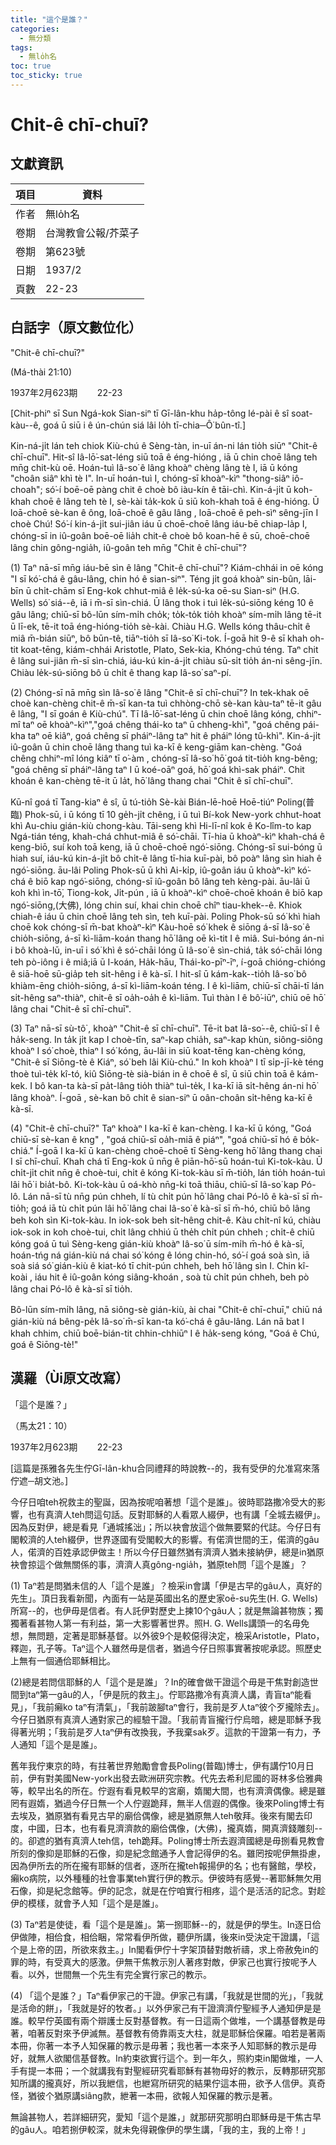 ```yaml
---
title: "這个是誰？"
categories:
  - 無分類
tags:
  - 無lo̍h名
toc: true
toc_sticky: true
---
```


# Chit-ê chī-chuī?

## 文獻資訊

| 項目 | 資料 |
|---|---|
| 作者 | 無lo̍h名 |
| 卷期 | 台灣教會公報/芥菜子 |
| 卷期 | 第623號 |
| 日期 | 1937/2 |
| 頁數 | 22-23 |

## 白話字（原文數位化）

"Chit-ê chī-chuī?"

(Má-thài 21:10)

1937年2月623期        22-23

[Chit-phiⁿ sī Sun Ngá-kok Sian-siⁿ tī Gī-lân-khu ha̍p-tông lé-pài ê sî soat-kàu--ê, goá ū siū i ê ún-chún siá lâi lo̍h tī-chia─Ô͘ bûn-tî.]

Kin-ná-ji̍t lán teh chiok Kiù-chú ê Sèng-tàn, in-uī án-ni lán tio̍h siūⁿ "Chit-ê chī-chuī". Hit-sî Iâ-lō͘-sat-léng siū toā ê éng-hióng , iā ū chin choē lâng teh mn̄g chit-kù oē. Hoán-tuì Iâ-so͘ ê lâng khoàⁿ chèng lâng tè I, iā ū kóng "choân siâⁿ khì tè I". In-uī hoán-tuì I, chóng-sī khoàⁿ-kìⁿ "thong-siâⁿ iô-choah"; só͘-í boē-oē pàng chit ê choè bô iàu-kín ê tāi-chì. Kin-á-ji̍t ū koh-khah choē ê lâng teh tè I, sè-kài ta̍k-kok ū siū koh-khah toā ê éng-hióng. Ū loā-choē sè-kan ê ông, loā-choē ê gâu lâng , loā-choē ê peh-sìⁿ sêng-jīn I choè Chú! Só͘-í kin-á-ji̍t sui-jiân iáu ū choē-choē lâng iáu-bē chiap-la̍p I, chóng-sī in iû-goân boē-oē lia̍h chit-ê choè bô koan-hē ê sū, choē-choē lâng chin gông-ngia̍h, iû-goân teh mn̄g "Chit ê chī-chuī"?

(1) Taⁿ nā-sī mn̄g iáu-bē sìn ê lâng "Chit-ê chī-chuī"? Kiám-chhái in oē kóng "I sī kó͘-chá ê gâu-lâng, chin hó ê sian-siⁿ". Téng ji̍t goá khoàⁿ sin-bûn, lāi-bīn ū chi̍t-chām sī Eng-kok chhut-miâ ê le̍k-sú-ka oē-su Sian-siⁿ (H.G. Wells) só͘ siá--ê, iā i m̄-sī sìn-chiá. Ū lâng thok i tuì le̍k-sú-siōng kéng 10 ê gâu lâng; chiū-sī bô-lūn sím-mi̍h cho̍k; to̍k-to̍k tio̍h khoàⁿ sím-mi̍h lâng tē-it ū lī-ek, tē-it toā éng-hióng-tio̍h sè-kài. Chiàu H.G. Wells kóng thâu-chi̍t ê miâ m̄-bián siūⁿ, bô būn-tê, tiāⁿ-tio̍h sī Iâ-so͘ Ki-tok. Í-goā hit 9-ê sī khah oh-tit koat-tēng, kiám-chhái Aristotle, Plato, Sek-kia, Khóng-chú téng. Taⁿ chit ê lâng sui-jiân m̄-sī sìn-chiá, iáu-kú kin-á-ji̍t chiàu sū-si̍t tio̍h án-ni sêng-jīn. Chiàu le̍k-sú-siōng bô ū chi̍t ê thang kap Iâ-so͘ saⁿ-pí.

(2) Chóng-sī nā mn̄g sìn Iâ-so͘ ê lâng "Chit-ê sī chī-chuī"? In tek-khak oē choè kan-chèng chit-ê m̄-sī kan-ta tuì chhòng-chō sè-kan kàu-taⁿ tē-it gâu ê lâng, "I sī goán ê Kiù-chú". Tī Iâ-lō͘-sat-léng ū chin choē lâng kóng, chhiⁿ-mî taⁿ oē khoàⁿ-kìⁿ","goá chêng thái-ko taⁿ ū chheng-khì", "goá chêng pái-kha taⁿ oē kiâⁿ, goá chêng sī pháiⁿ-lâng taⁿ hit ê pháiⁿ lóng tû-khì". Kin-á-ji̍t iû-goân ū chin choē lâng thang tuì ka-kī ê keng-giām kan-chèng. "Goá chêng chhiⁿ-mî lóng kiâⁿ tī o͘-àm , chóng-sī Iâ-so͘ hō͘ goá tit-tio̍h kng-bêng; "goá chêng sī pháiⁿ-lâng taⁿ I ū koé-oāⁿ goá, hō͘ goá khì-sak pháiⁿ. Chit khoán ê kan-chèng tē-it ū la̍t, hō͘ lâng thang chai "Chit ê sī chī-chuī".

Kū-nî goá tī Tang-kiaⁿ ê sî, ū tú-tio̍h Sè-kài Bián-lē-hoē Hoē-tiúⁿ Poling(普臨) Phok-sū, i ū kóng tī 10 ge̍h-ji̍t chêng, i ū tuì Bí-kok New-york chhut-hoat khì Au-chiu gián-kiù chong-kàu. Tāi-seng khì Hi-lī-nî kok ê Ko-lîm-to kap Ngá-tián téng, khah-chá chhut-miâ ê só͘-chāi. Tī-hia ū khoàⁿ-kìⁿ khah-chá ê keng-biō, suí koh toā keng, iā ū choē-choē ngó͘-siōng. Chóng-sī sui-bóng ū hiah suí, iáu-kú kin-á-ji̍t bô chi̍t-ê lâng tī-hia kuī-pài, bô poàⁿ lâng sìn hiah ê ngó͘-siōng. āu-lâi Poling Phok-sū ū khì Ai-ki̍p, iû-goân iáu ū khoàⁿ-kìⁿ kó͘-chá ê biō kap ngó͘-siōng, chóng-sī iû-goân bô lâng teh kèng-pài. āu-lâi ū koh khì ìn-tō͘, Tiong-kok, Ji̍t-pún , iā ū khoàⁿ-kìⁿ choē-choē khoán ê biō kap ngó͘-siōng,(大佛), lóng chin suí, khai chin choē chîⁿ tiau-khek--ê. Khiok chiah-ê iáu ū chin choē lâng teh sìn, teh kuī-pài. Poling Phok-sū só͘ khì hiah choē kok chóng-sī m̄-bat khoàⁿ-kìⁿ Kàu-hoē só͘ khek ê siōng á-sī Iâ-so͘ ê chio̍h-siōng, á-sī kì-liām-koán thang hō͘ lâng oē kì-tit I ê miâ. Sui-bóng án-ni i bô khoà-lū, in-uī i só͘ khì ê só͘-chāi lóng ū Iâ-so͘ ê sìn-chiá, ta̍k só͘-chāi lóng teh pò-iông i ê miâ;iā ū I-koán, Ha̍k-hāu, Thái-ko-pīⁿ-īⁿ, í-goā chióng-chióng ê siā-hoē sū-gia̍p teh si̍t-hêng i ê kà-sī. I hit-sî ū kám-kak--tio̍h Iâ-so͘ bô khiàm-ēng chio̍h-siōng, á-sī kì-liām-koán téng. I ê kì-liām, chiū-sī chāi-tī lán si̍t-hêng saⁿ-thiàⁿ, chit-ê sī oa̍h-oa̍h ê kì-liām. Tuì thàn I ê bô͘-iūⁿ, chiū oē hō͘ lâng chai "Chit-ê sī chī-chuī".

(3) Taⁿ nā-sī sù-tô͘ , khoàⁿ "Chit-ê sī chī-chuī". Tē-it bat Iâ-so͘--ê, chiū-sī I ê ha̍k-seng. In ta̍k ji̍t kap I choè-tīn, saⁿ-kap chia̍h, saⁿ-kap khùn, siông-siông khoàⁿ I só͘ choè, thiaⁿ I só͘ kóng, āu-lâi in siū koat-tēng kan-chèng kóng, "Chit-ê sī Siōng-tè ê Kiáⁿ, só͘ beh lâi Kiù-chú." In koh khoàⁿ I tī si̍p-jī-kè téng thoè tuì-te̍k kî-tó, kiû Siōng-tè sià-bián in ê choē ê sî, ū siū chin toā ê kám-kek. I bô kan-ta kà-sī pa̍t-lâng tio̍h thiàⁿ tuì-te̍k, I ka-kī iā si̍t-hêng án-ni hō͘ lâng khoàⁿ. Í-goā , sè-kan bô chi̍t ê sian-siⁿ ū oân-choân si̍t-hêng ka-kī ê kà-sī.

(4) "Chit-ê chī-chuī?" Taⁿ khoàⁿ I ka-kī ê kan-chèng. I ka-kī ū kóng, "Goá chiū-sī sè-kan ê kng" , "goá chiū-sī oa̍h-miā ê piáⁿ", "goá chiū-sī hó ê bo̍k-chiá." Í-goā I ka-kī ū kan-chèng choē-choē tī Sèng-keng hō͘ lâng thang chai I sī chī-chuī. Khah chá tī Eng-kok ū nn̄g ê piān-hō͘-sū hoán-tuì Ki-tok-kàu. Ū chi̍t-ji̍t chit nn̄g ê choè-tui, chi̍t ê kóng Ki-tok-kàu sī m̄-tio̍h, lán tio̍h hoán-tuì lâi hō͘ i bia̍t-bô. Ki-tok-kàu ū oá-khò nn̄g-ki toā thiāu, chiū-sī Iâ-so͘ kap Pó-lô. Lán nā-sī tù nn̄g pún chheh, lí tù chi̍t pún hō͘ lâng chai Pó-lô ê kà-sī sī m̄-tio̍h; goá iā tù chi̍t pún lâi hō͘ lâng chai Iâ-so͘ ê kà-sī sī m̄-hó, chiū bô lâng beh koh sìn Ki-tok-kàu. In iok-sok beh si̍t-hêng chit-ê. Kàu chi̍t-nî kú, chiàu iok-sok in koh choè-tui, chi̍t lâng chhiú ū the̍h chi̍t pún chheh ; chi̍t-ê chiū kóng goá ū tuì Sèng-keng gián-kiù khoàⁿ Iâ-so͘ ū sím-mi̍h m̄-hó ê kà-sī, hoán-tńg ná gián-kiù ná chai só͘ kóng ê lóng chin-hó, só͘-í goá soà sìn, iā soà siá só͘ gián-kiù ê kiat-kó tī chit-pún chheh, beh hō͘ lâng sìn I. Chin kî-koài , iáu hit ê iû-goân kóng siâng-khoán , soà tù chi̍t pún chheh, beh pò lâng chai Pó-lô ê kà-sī sī tio̍h.

Bô-lūn sím-mi̍h lâng, nā siông-sè gián-kiù, ài chai "Chit-ê chī-chuī," chiū ná gián-kiù ná bêng-pe̍k Iâ-so͘ m̄-sī kan-ta kó͘-chá ê gâu-lâng. Lán nā bat I khah chhim, chiū boē-bián-tit chhin-chhiūⁿ I ê ha̍k-seng kóng, "Goá ê Chú, goá ê Siōng-tè!"

## 漢羅（Ùi原文改寫）

「這个是誰？」

（馬太21：10）

1937年2月623期        22-23

[這篇是孫雅各先生佇Gī-lân-khu合同禮拜的時說教--的，我有受伊的允准寫來落佇遮─胡文池。]

今仔日咱teh祝救主的聖誕，因為按呢咱著想「這个是誰」。彼時耶路撒冷受大的影響，也有真濟人teh問這句話。反對耶穌的人看眾人綴伊，也有講「全城去綴伊」。因為反對伊，總是看見「通城搖泏」；所以袂會放這个做無要緊的代誌。今仔日有閣較濟的人teh綴伊，世界逐國有受閣較大的影響。有偌濟世間的王，偌濟的gâu人，偌濟的百姓承認伊做主！所以今仔日雖然猶有濟濟人猶未接納伊，總是in猶原袂會掠這个做無關係的事，濟濟人真gông-ngia̍h，猶原teh問「這个是誰」？

(1) Taⁿ若是問猶未信的人「這个是誰」？檢采in會講「伊是古早的gâu人，真好的先生」。頂日我看新聞，內面有一站是英國出名的歷史家oē-su先生(H. G. Wells)所寫--的，也伊毋是信者。有人託伊對歷史上揀10个gâu人；就是無論甚物族；獨獨著看甚物人第一有利益，第一大影響著世界。照H. G. Wells講頭一的名毋免想，無問題，定著是耶穌基督。以外彼9个是較僫得決定，檢采Aristotle，Plato，釋迦，孔子等。Taⁿ這个人雖然毋是信者，猶過今仔日照事實著按呢承認。照歷史上無有一個通佮耶穌相比。

(2)總是若問信耶穌的人「這个是是誰」？In的確會做干證這个毋是干焦對創造世間到taⁿ第一gâu的人，「伊是阮的救主」。佇耶路撒冷有真濟人講，青盲taⁿ能看見」，「我前癩ko taⁿ有清氣」，「我前跛腳taⁿ會行，我前是歹人taⁿ彼个歹攏除去」。今仔日猶原有真濟人通對家己的經驗干證。「我前青盲攏行佇烏暗，總是耶穌予我得著光明；「我前是歹人taⁿ伊有改換我，予我棄sak歹。這款的干證第一有力，予人通知「這个是是誰」。

舊年我佇東京的時，有拄著世界勉勵會會長Poling(普臨)博士，伊有講佇10月日前，伊有對美國New-york出發去歐洲研究宗教。代先去希利尼國的哥林多佮雅典等，較早出名的所在。佇遐有看見較早的宮廟，媠閣大間，也有濟濟偶像。總是雖罔有遐媠，猶過今仔日無一个人佇遐跪拜，無半人信遐的偶像。後來Poling博士有去埃及，猶原猶有看見古早的廟佮偶像，總是猶原無人teh敬拜。後來有閣去印度，中國，日本，也有看見濟濟款的廟佮偶像，(大佛)，攏真媠，開真濟錢雕刻--的。卻遮的猶有真濟人teh信，teh跪拜。Poling博士所去遐濟國總是毋捌看見教會所刻的像抑是耶穌的石像，抑是紀念館通予人會記得伊的名。雖罔按呢伊無掛慮，因為伊所去的所在攏有耶穌的信者，逐所在攏teh報揚伊的名；也有醫館，學校，癩ko病院，以外種種的社會事業teh實行伊的教示。伊彼時有感覺--著耶穌無欠用石像，抑是紀念館等。伊的記念，就是在佇咱實行相疼，這个是活活的記念。對趁伊的模樣，就會予人知「這个是是誰」。

(3) Taⁿ若是使徒，看「這个是是誰」。第一捌耶穌--的，就是伊的學生。In逐日佮伊做陣，相佮食，相佮睏，常常看伊所做，聽伊所講，後來in受決定干證講，「這个是上帝的囝，所欲來救主。」In閣看伊佇十字架頂替對敵祈禱，求上帝赦免in的罪的時，有受真大的感激。伊無干焦教示別人著疼對敵，伊家己也實行按呢予人看。以外，世間無一个先生有完全實行家己的教示。

(4) 「這个是誰？」Taⁿ看伊家己的干證。伊家己有講，「我就是世間的光」，「我就是活命的餅」，「我就是好的牧者。」以外伊家己有干證濟濟佇聖經予人通知伊是是誰。較早佇英國有兩个辯護士反對基督教。有一日這兩个做堆，一个講基督教是毋著，咱著反對來予伊滅無。基督教有倚靠兩支大柱，就是耶穌佮保羅。咱若是著兩本冊，你著一本予人知保羅的教示是毋著；我也著一本來予人知耶穌的教示是毋好，就無人欲閣信基督教。In約束欲實行這个。到一年久，照約束in閣做堆，一人手有提一本冊；一个就講我有對聖經研究看耶穌有甚物毋好的教示，反轉那研究那知所講的攏真好，所以我紲信，也紲寫所研究的結果佇這本冊，欲予人信伊。真奇怪，猶彼个猶原講siâng款，紲著一本冊，欲報人知保羅的教示是著。

無論甚物人，若詳細研究，愛知「這个是誰，」就那研究那明白耶穌毋是干焦古早的gâu人。咱若捌伊較深，就未免得親像伊的學生講，「我的主，我的上帝！」
